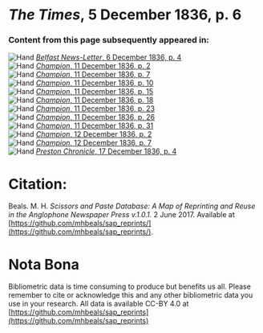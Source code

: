 # *The Times*, 5 December 1836, p. 6  
  
### Content from this page subsequently appeared in:  
![Hand](http://scissorsandpaste.net/wp-content/uploads/2017/06/smallhandpointer.png) [*Belfast News-Letter*, 6 December 1836, p. 4](https://mhbeals.github.io/sap_html/Belfast-News-Letter/Belfast-News-Letter-6-December-1836-p-4)  
![Hand](http://scissorsandpaste.net/wp-content/uploads/2017/06/smallhandpointer.png) [*Champion*, 11 December 1836, p. 2](https://mhbeals.github.io/sap_html/Champion/Champion-11-December-1836-p-2)  
![Hand](http://scissorsandpaste.net/wp-content/uploads/2017/06/smallhandpointer.png) [*Champion*, 11 December 1836, p. 7](https://mhbeals.github.io/sap_html/Champion/Champion-11-December-1836-p-7)  
![Hand](http://scissorsandpaste.net/wp-content/uploads/2017/06/smallhandpointer.png) [*Champion*, 11 December 1836, p. 10](https://mhbeals.github.io/sap_html/Champion/Champion-11-December-1836-p-10)  
![Hand](http://scissorsandpaste.net/wp-content/uploads/2017/06/smallhandpointer.png) [*Champion*, 11 December 1836, p. 15](https://mhbeals.github.io/sap_html/Champion/Champion-11-December-1836-p-15)  
![Hand](http://scissorsandpaste.net/wp-content/uploads/2017/06/smallhandpointer.png) [*Champion*, 11 December 1836, p. 18](https://mhbeals.github.io/sap_html/Champion/Champion-11-December-1836-p-18)  
![Hand](http://scissorsandpaste.net/wp-content/uploads/2017/06/smallhandpointer.png) [*Champion*, 11 December 1836, p. 23](https://mhbeals.github.io/sap_html/Champion/Champion-11-December-1836-p-23)  
![Hand](http://scissorsandpaste.net/wp-content/uploads/2017/06/smallhandpointer.png) [*Champion*, 11 December 1836, p. 26](https://mhbeals.github.io/sap_html/Champion/Champion-11-December-1836-p-26)  
![Hand](http://scissorsandpaste.net/wp-content/uploads/2017/06/smallhandpointer.png) [*Champion*, 11 December 1836, p. 31](https://mhbeals.github.io/sap_html/Champion/Champion-11-December-1836-p-31)  
![Hand](http://scissorsandpaste.net/wp-content/uploads/2017/06/smallhandpointer.png) [*Champion*, 12 December 1836, p. 2](https://mhbeals.github.io/sap_html/Champion/Champion-12-December-1836-p-2)  
![Hand](http://scissorsandpaste.net/wp-content/uploads/2017/06/smallhandpointer.png) [*Champion*, 12 December 1836, p. 7](https://mhbeals.github.io/sap_html/Champion/Champion-12-December-1836-p-7)  
![Hand](http://scissorsandpaste.net/wp-content/uploads/2017/06/smallhandpointer.png) [*Preston Chronicle*, 17 December 1836, p. 4](https://mhbeals.github.io/sap_html/Preston-Chronicle/Preston-Chronicle-17-December-1836-p-4)  


# Citation: 

Beals. M. H. *Scissors and Paste Database: A Map of Reprinting and Reuse in the Anglophone Newspaper Press v.1.0.1.* 2 June 2017. Available at [https://github.com/mhbeals/sap_reprints/](https://github.com/mhbeals/sap_reprints/). 

# Nota Bona

Bibliometric data is time consuming to produce but benefits us all. Please remember to cite or acknowledge this and any other bibliometric data you use in your research. All data is available CC-BY 4.0 at [https://github.com/mhbeals/sap_reprints](https://github.com/mhbeals/sap_reprints)